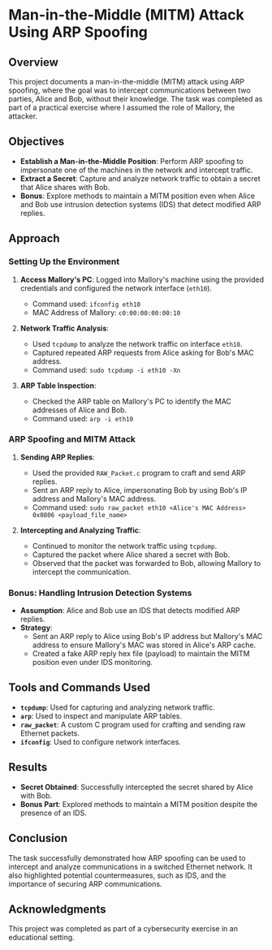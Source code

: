 # Man-in-the-Middle (MITM) Attack Using ARP Spoofing

## Overview
This project documents a man-in-the-middle (MITM) attack using ARP spoofing, where the goal was to intercept communications between two parties, Alice and Bob, without their knowledge. The task was completed as part of a practical exercise where I assumed the role of Mallory, the attacker.

## Objectives
- **Establish a Man-in-the-Middle Position**: Perform ARP spoofing to impersonate one of the machines in the network and intercept traffic.
- **Extract a Secret**: Capture and analyze network traffic to obtain a secret that Alice shares with Bob.
- **Bonus**: Explore methods to maintain a MITM position even when Alice and Bob use intrusion detection systems (IDS) that detect modified ARP replies.

## Approach
### Setting Up the Environment
1. **Access Mallory's PC**: Logged into Mallory's machine using the provided credentials and configured the network interface (`eth10`).
    - Command used: `ifconfig eth10`
    - MAC Address of Mallory: `c0:00:00:00:00:10`

2. **Network Traffic Analysis**:
    - Used `tcpdump` to analyze the network traffic on interface `eth10`.
    - Captured repeated ARP requests from Alice asking for Bob's MAC address.
    - Command used: `sudo tcpdump -i eth10 -Xn`

3. **ARP Table Inspection**:
    - Checked the ARP table on Mallory's PC to identify the MAC addresses of Alice and Bob.
    - Command used: `arp -i eth10`

### ARP Spoofing and MITM Attack
1. **Sending ARP Replies**:
    - Used the provided `RAW_Packet.c` program to craft and send ARP replies.
    - Sent an ARP reply to Alice, impersonating Bob by using Bob's IP address and Mallory's MAC address.
    - Command used: `sudo raw_packet eth10 <Alice's MAC Address> 0x0806 <payload_file_name>`

2. **Intercepting and Analyzing Traffic**:
    - Continued to monitor the network traffic using `tcpdump`.
    - Captured the packet where Alice shared a secret with Bob.
    - Observed that the packet was forwarded to Bob, allowing Mallory to intercept the communication.

### Bonus: Handling Intrusion Detection Systems
- **Assumption**: Alice and Bob use an IDS that detects modified ARP replies.
- **Strategy**:
    - Sent an ARP reply to Alice using Bob's IP address but Mallory's MAC address to ensure Mallory's MAC was stored in Alice's ARP cache.
    - Created a fake ARP reply hex file (payload) to maintain the MITM position even under IDS monitoring.

## Tools and Commands Used
- **`tcpdump`**: Used for capturing and analyzing network traffic.
- **`arp`**: Used to inspect and manipulate ARP tables.
- **`raw_packet`**: A custom C program used for crafting and sending raw Ethernet packets.
- **`ifconfig`**: Used to configure network interfaces.

## Results
- **Secret Obtained**: Successfully intercepted the secret shared by Alice with Bob.
- **Bonus Part**: Explored methods to maintain a MITM position despite the presence of an IDS.

## Conclusion
The task successfully demonstrated how ARP spoofing can be used to intercept and analyze communications in a switched Ethernet network. It also highlighted potential countermeasures, such as IDS, and the importance of securing ARP communications.

## Acknowledgments
This project was completed as part of a cybersecurity exercise in an educational setting.

